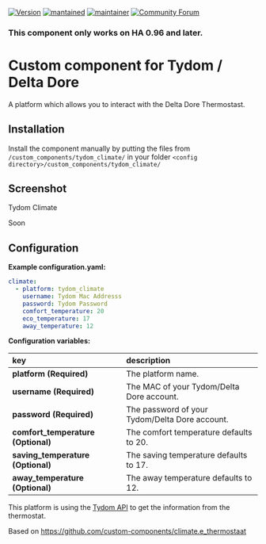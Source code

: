 [![Version](https://img.shields.io/badge/version-0.0.1-green.svg?style=for-the-badge)](#)
[![mantained](https://img.shields.io/maintenance/yes/2020.svg?style=for-the-badge)](#)
[![maintainer](https://img.shields.io/badge/maintainer-%20%40bzzoiro-blue.svg?style=for-the-badge)](#)
[![Community Forum](https://img.shields.io/badge/community-forum-brightgreen.svg?style=for-the-badge)](https://community.home-assistant.io/t/e-thermostaat-icy/493?u=gerard33)

### This component only works on HA 0.96 and later.

# Custom component for Tydom / Delta Dore
A platform which allows you to interact with the Delta Dore Thermostast.

## Installation
Install the component manually by putting the files from `/custom_components/tydom_climate/` in your folder `<config directory>/custom_components/tydom_climate/` 

## Screenshot
Tydom Climate

Soon

## Configuration
**Example configuration.yaml:**

```yaml
climate:
  - platform: tydom_climate
    username: Tydom Mac Addresss
    password: Tydom Password
    comfort_temperature: 20
    eco_temperature: 17
    away_temperature: 12
```

**Configuration variables:**  
  
key | description  
:--- | :---  
**platform (Required)** | The platform name.
**username (Required)** | The MAC of your Tydom/Delta Dore account.
**password (Required)** | The password of your Tydom/Delta Dore account.
**comfort_temperature (Optional)** | The comfort temperature defaults to 20.  
**saving_temperature (Optional)** | The saving temperature defaults to 17.  
**away_temperature (Optional)** | The away temperature defaults to 12.  


This platform is using the [Tydom API](https://www.deltadore.co.uk/) to get the information from the thermostat.

Based on https://github.com/custom-components/climate.e_thermostaat
